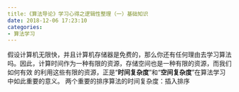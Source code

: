 ```yaml
---
title:《算法导论》学习心得之逻辑性整理（一）基础知识
date: 2018-12-06 17:23:10
categories:
- 算法学习
---
```


假设计算机无限快，并且计算机存储器是免费的，那么你还有任何理由去学习算法吗。因此，计算时间作为一种有限的资源，存储空间也是一种有限的资源，而我们如何有效
的利用这些有限的资源，正是“<b>时间复杂度</b>”和“<b>空间复杂度</b>”在算法学习中如此重要的意义。
两个重要的排序算法的时间复杂度：插入排序
